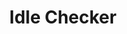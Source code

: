 ---
title: Idle Checker
position: 1.3
type:
description: 'Minimum Permission Level: Admin'
parameters:
  - name: action
    content: '"enable", "disable", or "status"'
content_markdown: >-
  Controls aspects of the Idle Checker / Idle Mover functionality. When enabled,
  users who are idle longer than the designated time threshold will be
  automatically moved to the specified channel.
left_code_blocks:
  - code_block: |-
      !idlechecker
      !idlecheck
      !idle
    title: Command Aliases
    language:
  - code_block: |-
      disable
      off
    title: Disable
    language:
  - code_block: |-
      enable
      on
    title: Enable
    language:
  - code_block: |-
      status
      <none> (Default, when no arguments are used.)
    title: Status
    language:
right_code_blocks:
  - code_block: '!idlechecker enable'
    title: Enable Module
    language:
  - code_block: '!idlechecker disable'
    title: Disable Module
    language:
  - code_block: '!idlechecker status'
    title: Check Module Status
    language:
---
